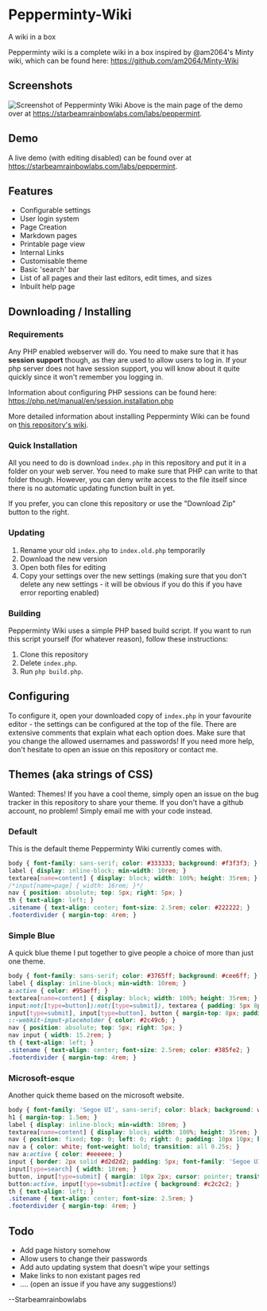 # Pepperminty-Wiki
A wiki in a box

Pepperminty wiki is a complete wiki in a box inspired by @am2064's Minty wiki, which can be found here: https://github.com/am2064/Minty-Wiki

## Screenshots
![Screenshot of Pepperminty Wiki](http://i.imgur.com/xOfCSEx.png)
Above is the main page of the demo over at https://starbeamrainbowlabs.com/labs/peppermint.

## Demo
A live demo (with editing disabled) can be found over at https://starbeamrainbowlabs.com/labs/peppermint.

## Features
 * Configurable settings
 * User login system
 * Page Creation
 * Markdown pages
 * Printable page view
 * Internal Links
 * Customisable theme
 * Basic 'search' bar
 * List of all pages and their last editors, edit times, and sizes
 * Inbuilt help page

## Downloading / Installing

### Requirements
Any PHP enabled webserver will do. You need to make sure that it has **session support** though, as they are used to allow users to log in. If your php server does not have session support, you will know about it quite quickly since it won't remember you logging in.

Information about configuring PHP sessions can be found here: https://php.net/manual/en/session.installation.php

More detailed information about installing Pepperminty Wiki can be found on [this repository's wiki](https://github.com/sbrl/Pepperminty-Wiki/wiki/Installing).

### Quick Installation
All you need to do is download `index.php` in this repository and put it in a folder on your web server. You need to make sure that PHP can write to that folder though. However, you can deny write access to the file itself since there is no automatic updating function built in yet.

If you prefer, you can clone this repository or use the "Download Zip" button to the right.


### Updating
1. Rename your old `index.php` to `index.old.php` temporarily
2. Download the new version
3. Open both files for editing
4. Copy your settings over the new settings (making sure that you don't delete any new settings - it will be obvious if you do this if you have error reporting enabled)


### Building
Pepperminty Wiki uses a simple PHP based build script. If you want to run this script yourself (for whatever reason), follow these instructions:

1. Clone this repository
2. Delete `index.php`.
3. Run `php build.php`.

## Configuring
To configure it, open your downloaded copy of `index.php` in your favourite editor - the settings can be configured at the top of the file. There are extensive comments that explain what each option does. Make sure that you change the allowed usernames and passwords! If you need more help, don't hesitate to open an issue on this repository or contact me.

## Themes (aka strings of CSS)
Wanted: Themes! If you have a cool theme, simply open an issue on the bug tracker in this repository to share your theme. If you don't have a github account, no problem! Simply email me with your code instead.

### Default
This is the default theme Pepperminty Wiki currently comes with.

```css
body { font-family: sans-serif; color: #333333; background: #f3f3f3; }
label { display: inline-block; min-width: 10rem; }
textarea[name=content] { display: block; width: 100%; height: 35rem; }
/*input[name=page] { width: 16rem; }*/
nav { position: absolute; top: 5px; right: 5px; }
th { text-align: left; }
.sitename { text-align: center; font-size: 2.5rem; color: #222222; }
.footerdivider { margin-top: 4rem; }
```

### Simple Blue
A quick blue theme I put together to give people a choice of more than just one theme.

```css
body { font-family: sans-serif; color: #3765ff; background: #cee6ff; }
label { display: inline-block; min-width: 10rem; }
a:active { color: #95aeff; }
textarea[name=content] { display: block; width: 100%; height: 35rem; }
input:not([type=button]):not([type=submit]), textarea { padding: 5px 8px; color: #2c49c6; background: rgba(42, 146, 255, 0.57); border: 0; border-radius: 5px; }
input[type=submit], input[type=button], button { margin-top: 8px; padding: 5px 8px; }
::-webkit-input-placeholder { color: #2c49c6; }
nav { position: absolute; top: 5px; right: 5px; }
nav input { width: 15.2rem; }
th { text-align: left; }
.sitename { text-align: center; font-size: 2.5rem; color: #385fe2; }
.footerdivider { margin-top: 4rem; }
```

### Microsoft-esque
Another quick theme based on the microsoft website.

```css
body { font-family: 'Segoe UI', sans-serif; color: black; background: white; padding: 5px; }
h1 { margin-top: 1.5em; }
label { display: inline-block; min-width: 10rem; }
textarea[name=content] { display: block; width: 100%; height: 35rem; }
nav { position: fixed; top: 0; left: 0; right: 0; padding: 10px 10px; background: #0073c6; color: white; }
nav a { color: white; font-weight: bold; transition: all 0.25s; }
nav a:active { color: #eeeeee; }
input { border: 2px solid #d2d2d2; padding: 5px; font-family: 'Segoe UI', sans-serif; }
input[type=search] { width: 18rem; }
button, input[type=submit] { margin: 10px 2px; cursor: pointer; transition: all 0.25s; }
button:active, input[type=submit]:active { background: #c2c2c2; }
th { text-align: left; }
.sitename { text-align: center; font-size: 2.5rem; }
.footerdivider { margin-top: 4rem; }
```

## Todo
 * Add page history somehow
 * Allow users to change their passwords
 * Add auto updating system that doesn't wipe your settings
 * Make links to non existant pages red
 * .... (open an issue if you have any suggestions!)

--Starbeamrainbowlabs
